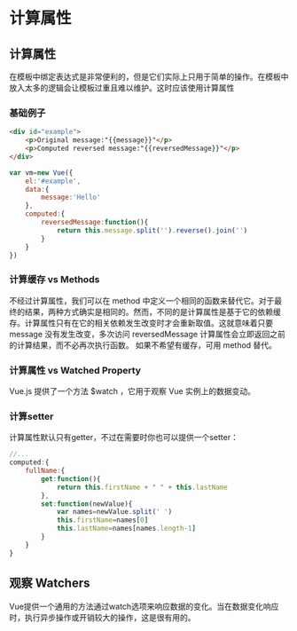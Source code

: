# 计算属性
## 计算属性
在模板中绑定表达式是非常便利的，但是它们实际上只用于简单的操作。在模板中放入太多的逻辑会让模板过重且难以维护。这时应该使用计算属性
### 基础例子
```html
<div id="example">
    <p>Original message:"{{message}}"</p>
    <p>Computed reversed message:"{{reversedMessage}}"</p>
</div>
```
```js
var vm=new Vue({
    el:'#example',
    data:{
        message:'Hello'
    },
    computed:{
        reversedMessage:function(){
            return this.message.split('').reverse().join('')
        }
    }
})
```
### 计算缓存 vs Methods
不经过计算属性，我们可以在 method 中定义一个相同的函数来替代它。对于最终的结果，两种方式确实是相同的。然而，不同的是计算属性是基于它的依赖缓存。计算属性只有在它的相关依赖发生改变时才会重新取值。这就意味着只要 message 没有发生改变，多次访问 reversedMessage 计算属性会立即返回之前的计算结果，而不必再次执行函数。
如果不希望有缓存，可用 method 替代。

### 计算属性 vs Watched Property
Vue.js 提供了一个方法 $watch ，它用于观察 Vue 实例上的数据变动。

### 计算setter
计算属性默认只有getter，不过在需要时你也可以提供一个setter：
```js
//...
computed:{
    fullName:{
        get:function(){
            return this.firstName + " " + this.lastName
        },
        set:function(newValue){
            var names=newValue.split(' ')
            this.firstName=names[0]
            this.lastName=names[names.length-1]
        }
    }
}
```

## 观察 Watchers
Vue提供一个通用的方法通过watch选项来响应数据的变化。当在数据变化响应时，执行异步操作或开销较大的操作，这是很有用的。